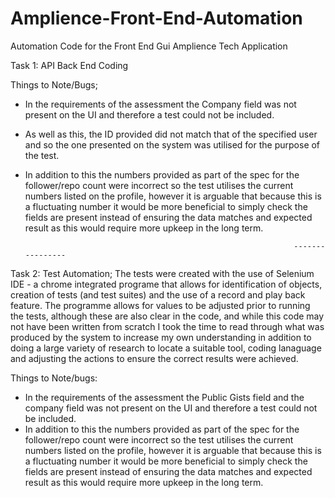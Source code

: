 # Amplience-Front-End-Automation
Automation Code for the Front End Gui Amplience Tech Application

Task 1: API Back End Coding

Things to Note/Bugs;
- In the requirements of the assessment the Company field was not present on the UI and therefore a test could not be included. 
- As well as this, the ID provided did not match that of the specified user and so the one presented on the system was utilised for the purpose of the test.
- In addition to this the numbers provided as part of the spec for the follower/repo count were incorrect so the test utilises the current numbers listed on the profile, however it is arguable that because this is a fluctuating number it would be more beneficial to simply check the fields are present instead of ensuring the data matches and expected result as this would require more upkeep in the long term.

                                                                  ----------------
Task 2: Test Automation;
The tests were created with the use of Selenium IDE - a chrome integrated programe that allows for identification of objects, creation of tests (and test suites) and the use of a record and play back feature. The programme allows for values to be adjusted prior to running the tests, although these are also clear in the code, and while this code may not have been written from scratch I took the time to read through what was produced by the system to increase my own understanding in addition to doing a large variety of research to locate a suitable tool, coding lanaguage and adjusting the actions to ensure the correct results were achieved.

Things to Note/bugs:
- In the requirements of the assessment the Public Gists field and the company field was not present on the UI and therefore a test could not be included. 
- In addition to this the numbers provided as part of the spec for the follower/repo count were incorrect so the test utilises the current numbers listed on the profile, however it is arguable that because this is a fluctuating number it would be more beneficial to simply check the fields are present instead of ensuring the data matches and expected result as this would require more upkeep in the long term.

